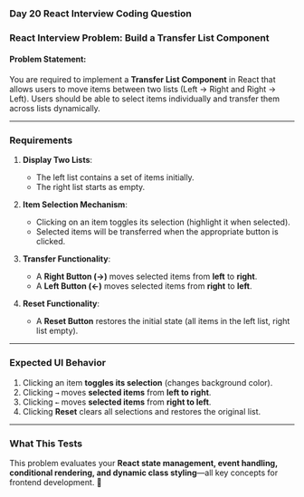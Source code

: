 ### **Day 20 React Interview Coding Question**  

### **React Interview Problem: Build a Transfer List Component**  

#### **Problem Statement:**  
You are required to implement a **Transfer List Component** in React that allows users to move items between two lists (Left → Right and Right → Left). Users should be able to select items individually and transfer them across lists dynamically.

---

### **Requirements**  

1. **Display Two Lists**:  
   - The left list contains a set of items initially.  
   - The right list starts as empty.  

2. **Item Selection Mechanism**:  
   - Clicking on an item toggles its selection (highlight it when selected).  
   - Selected items will be transferred when the appropriate button is clicked.  

3. **Transfer Functionality**:  
   - A **Right Button (→)** moves selected items from **left** to **right**.  
   - A **Left Button (←)** moves selected items from **right** to **left**.  

4. **Reset Functionality**:  
   - A **Reset Button** restores the initial state (all items in the left list, right list empty).  

---

### **Expected UI Behavior**  

1. Clicking an item **toggles its selection** (changes background color).  
2. Clicking `→` moves **selected items** from **left to right**.  
3. Clicking `←` moves **selected items** from **right to left**.  
4. Clicking **Reset** clears all selections and restores the original list.  

---

### **What This Tests**  
This problem evaluates your **React state management, event handling, conditional rendering, and dynamic class styling**—all key concepts for frontend development. 🚀